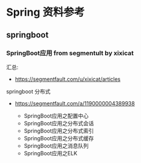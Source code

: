 # Spring 资料参考

## springboot

### SpringBoot应用 from segmentult by xixicat

汇总:

- https://segmentfault.com/u/xixicat/articles

springboot 分布式

- https://segmentfault.com/a/1190000004389938

    - SpringBoot应用之配置中心
    - SpringBoot应用之分布式会话
    - SpringBoot应用之分布式索引
    - SpringBoot应用之分布式缓存
    - SpringBoot应用之消息队列
    - SpringBoot应用之ELK


